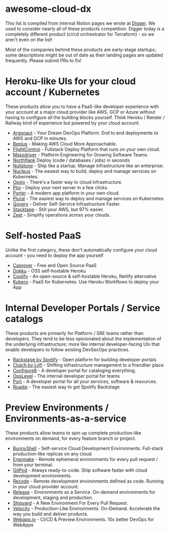 # awesome-cloud-dx

This list is compiled from internal Notion pages we wrote at [Digger](github.com/diggerhq/digger). We used to consider nearly all of these products competition. Digger today is a completely different product (ci/cd orchestrator for Terraform) - so we aren't even on the list!

Most of the companies behind these products are early-stage startups; some descriptions might be out of date as their landing pages are updated frequently. Please submit PRs to fix!

# Heroku-like UIs for your cloud account / Kubernetes
These products allow you to have a PaaS-like developer experience with your account at a major cloud provider like AWS, GCP or Azure without having to configure all the building blocks yourself. Think Heroku / Render / Railway kind of experience but powered by your cloud account.

- [Argonaut](https://www.argonaut.dev/) - Your Dream DevOps Platform. End to end deployments to AWS and GCP in minutes.
- [Beplus](https://beplus.cloud/) - Making AWS Cloud More Approachable.
- [FlightControl](https://flightcontrol.dev/) - Fullstack Deploy Platform that runs on your own cloud.
- [Massdriver](https://www.massdriver.cloud/) - Platform Engineering for Growing Software Teams.
- [Northflank](http://northflank.com/) Deploy (code / databases / jobs) in seconds
- [Nullstone](https://www.nullstone.io/) - Ship like a startup. Manage infrastructure like an enterprise.
- [Nucleus](https://www.nucleuscloud.com/) - The easiest way to build, deploy and manage services on Kubernetes.
- [Opsly](http://opslycloud.com) - There's a faster way to cloud infrastructure.
- [Ploi](https://ploi.io/) - Deploy your next server in a few clicks.
- [Porter](https://www.getporter.dev/) - A modern app platform in your own cloud.
- [Plural](https://www.plural.sh/) - The easiest way to deploy and manage services on Kubernetes
- [Qovery](http://quovery.com) - Deliver Self-Service Infrastructure Faster.
- [Stacktape](https://www.stacktape.com/) - Still your AWS, but 97% easier.
- [Zeet](http://zeet.co) - Simplify operations across your clouds.

# Self-hosted PaaS
Unlike the first category, these don't automatically configure your cloud account - you need to deploy the app yourself

- [Caprover](https://caprover.com/) - Free and Open Source PaaS
- [Dokku](https://dokku.com/) - OSS self-hostable Heroku
- [Coolify](https://www.producthunt.com/posts/coolify) - An open-source & self-hostable Heroku, Netlify alternative
- [Kubero](https://www.kubero.dev/) - PaaS for Kubernetes. Use Heroku Workflows to deploy your App

  
# Internal Developer Portals / Service catalogs

These products are primarily for Platform / SRE teams rather than developers. They tend to be less opinionated about the implementation of the underlying infrastructure; more like internal developer-facing UIs that enable developers to follow existing DevSecOps practices.

- [Backstage by Spotify](https://backstage.spotify.com/) - Open platform for building developer portals
- [Clutch by Lyft](http://clutch.sh) - Shifting infrastructure management to a friendlier place
- [Configure8](https://www.configure8.io/) - A developer portal for cataloging everything.
- [OpsLevel](https://www.opslevel.com/) - The internal developer portal for teams
- [Port](http://Getport.io) - A developer portal for all your services, software & resources. 
- [Roadie](https://roadie.io/) - The easiest way to get Spotify Backstage

# Preview Environments / Environments-as-a-service

These products allow teams to spin up complete production-like environments on demand, for every feature branch or project.

- [BunnyShell](https://www.bunnyshell.com/) - Self-service Cloud Development Environments. Full-stack production-like replicas on any cloud.
- [Ergomake](https://ergomake.dev/) - Remote ephemeral environments for every pull request / from your terminal.
- [GitPod](https://www.gitpod.io/) - Always ready-to-code. Ship software faster with cloud development environments.
- [Recode](https://github.com/recode-sh/cli) - Remote development environments defined as code. Running in your cloud provider account.
- [Release](https://releasehub.com/) - Environments as a Service. On-demand environments for development, staging and production.
- [Shipyard](https://shipyard.build/) - A New Environment For Every Pull Request.
- [Velocity](http://velocity.tech) - Production-Like Environments. On-Demand. Accelerate the way you build and deliver products. 
- [Webapp.io](http://webapp.io) - CI/CD & Preview Environments. 10x better DevOps for WebApps

